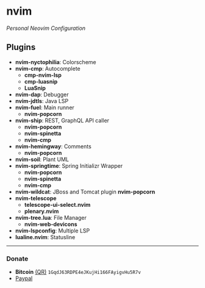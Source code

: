 # nvim
*Personal Neovim Configuration*

## Plugins
- **nvim-nyctophilia**: Colorscheme
- **nvim-cmp**: Autocomplete
    - **cmp-nvim-lsp**
    - **cmp-luasnip**
    - **LuaSnip**
- **nvim-dap**: Debugger
- **nvim-jdtls**: Java LSP
- **nvim-fuel**: Main runner
    - **nvim-popcorn**
- **nvim-ship**: REST, GraphQL API caller
    - **nvim-popcorn**
    - **nvim-spinetta**
    - **nvim-cmp**
- **nvim-hemingway**: Comments
    - **nvim-popcorn**
- **nvim-soil**: Plant UML
- **nvim-springtime**: Spring Initializr Wrapper
    - **nvim-popcorn**
    - **nvim-spinetta**
    - **nvim-cmp**
- **nvim-wildcat**: JBoss and Tomcat plugin
    **nvim-popcorn**
- **nvim-telescope**
    - **telescope-ui-select.nvim**
    - **plenary.nvim**
- **nvim-tree.lua**: File Manager
    - **nvim-web-devicons**
- **nvim-lspconfig**: Multiple LSP
- **lualine.nvim**: Statusline

---

### Donate
- **Bitcoin** [(QR)](https://raw.githubusercontent.com/javiorfo/img/master/crypto/bitcoin.png)  `1GqdJ63RDPE4eJKujHi166FAyigvHu5R7v`
- [Paypal](https://www.paypal.com/donate/?hosted_button_id=FA7SGLSCT2H8G)
